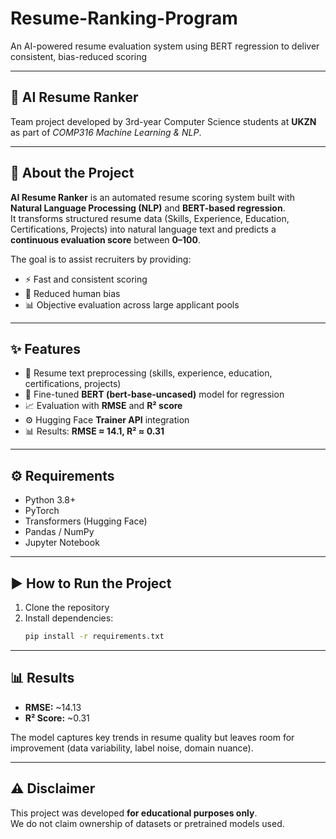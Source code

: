 # Resume-Ranking-Program  
An AI-powered resume evaluation system using BERT regression to deliver consistent, bias-reduced scoring  

---

## 🤖 AI Resume Ranker  
Team project developed by 3rd-year Computer Science students at **UKZN** as part of *COMP316 Machine Learning & NLP*.  

---

## 📖 About the Project  
**AI Resume Ranker** is an automated resume scoring system built with **Natural Language Processing (NLP)** and **BERT-based regression**.  
It transforms structured resume data (Skills, Experience, Education, Certifications, Projects) into natural language text and predicts a **continuous evaluation score** between **0–100**.  

The goal is to assist recruiters by providing:  
- ⚡ Fast and consistent scoring  
- 🎯 Reduced human bias  
- 📊 Objective evaluation across large applicant pools  

---

## ✨ Features  
- 📝 Resume text preprocessing (skills, experience, education, certifications, projects)  
- 🤗 Fine-tuned **BERT (bert-base-uncased)** model for regression  
- 📈 Evaluation with **RMSE** and **R² score**  
- ⚙️ Hugging Face **Trainer API** integration  
- 📊 Results: **RMSE ≈ 14.1, R² ≈ 0.31**  

---

## ⚙️ Requirements  
- Python 3.8+  
- PyTorch  
- Transformers (Hugging Face)  
- Pandas / NumPy  
- Jupyter Notebook  

---

## ▶️ How to Run the Project  
1. Clone the repository  
2. Install dependencies:  
   ```bash
   pip install -r requirements.txt

---
## 📊 Results  
- **RMSE:** ~14.13  
- **R² Score:** ~0.31  

The model captures key trends in resume quality but leaves room for improvement (data variability, label noise, domain nuance).  

---

## ⚠️ Disclaimer  
This project was developed **for educational purposes only**.  
We do not claim ownership of datasets or pretrained models used.  
